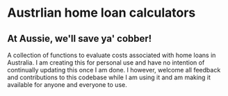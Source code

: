 # Austrlian home loan calculators
## At Aussie, we'll save ya' cobber!
A collection of functions to evaluate costs associated with home loans in Australia. I am creating this for personal use and have no intention of continually updating this once I am done. I however, welcome all feedback and contributions to this codebase while I am using it and am making it available for anyone and everyone to use.
